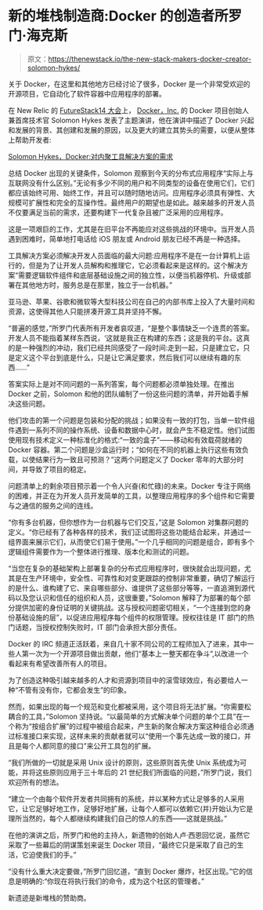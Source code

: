 # 新的堆栈制造商:Docker 的创造者所罗门·海克斯

> 原文：<https://thenewstack.io/the-new-stack-makers-docker-creator-solomon-hykes/>

关于 Docker，在这里和其他地方已经讨论了很多，Docker 是一个非常受欢迎的开源项目，它自动化了软件容器中应用程序的部署。

在 New Relic 的 [FutureStack14 大会](http://futurestack.io/)上， [Docker，Inc.](http://www.docker.com/) 的 Docker 项目创始人兼首席技术官 Solomon Hykes 发表了主题演讲，他在演讲中描述了 Docker 兴起和发展的背景、其创建和发展的原因，以及更大的建立其势头的需要，以便从整体上帮助开发者:

[Solomon Hykes，Docker:对内聚工具解决方案的需求](https://thenewstack.simplecast.com/episodes/solomon-hykes-docker-the-need-for-a-cohesive-tooling-solution)

总结 Docker 出现的关键条件，Solomon 观察到今天的分布式应用程序“实际上与互联网没有什么区别。”无论有多少不同的用户和不同类型的设备在使用它们，它们都应该始终可用、始终工作，并且可以随时随地访问。应用程序必须具有弹性、大规模可扩展性和完全的互操作性。最终用户的期望也是如此。越来越多的开发人员不仅要满足当前的需求，还要构建下一代复杂且被广泛采用的应用程序。

这是一项艰巨的工作，尤其是在旧平台不再能应对这些挑战的环境中。当开发人员遇到困难时，简单地打电话给 iOS 朋友或 Android 朋友已经不再是一种选择。

工具解决方案必须解决开发人员面临的最大问题:应用程序不是在一台计算机上运行的，但是为了让开发人员解构和推理它，它必须看起来是这样的。这个解决方案“需要逻辑软件组件和底层基础设施之间的独立性，以便当机器停机、升级或部署在其他地方时，服务总是在那里，独立于一台机器。”

亚马逊、苹果、谷歌和微软等大型科技公司在自己的内部书库上投入了大量时间和资源，这使得其他人只能拼凑开源工具并坚持不懈。

“普遍的感觉，”所罗门代表所有开发者哀叹道，“是整个事情缺乏一个连贯的答案。开发人员不能指着某样东西说，‘这就是我正在构建的东西；这是我的平台。这真的是一种强烈的冲动，我们已经共同感受了一段时间:走到一起，只是建立它，只是定义这个平台到底是什么，只是让它满足要求，然后我们可以继续有趣的东西……”

答案实际上是对不同问题的一系列答案，每个问题都必须单独处理。在推出 Docker 之前，Solomon 和他的团队编制了一份这些问题的清单，并开始着手解决这些问题。

他们攻击的第一个问题是包装和分配的挑战；如果没有一致的打包，当单一软件组件遇到一系列不同的操作系统、设备和数据中心时，就会产生不稳定性。他们试图使用现有技术定义一种标准化的格式:“一致的盒子”——移动和有效载荷就绪的 Docker 容器。第二个问题是沙盒运行时；“如何在不同的机器上执行这些有效负载，以使结果行为一致且可预测？”这两个问题定义了 Docker 零年的大部分时间，并导致了项目的稳定。

问题清单上的剩余项目预示着一个令人兴奋(和忙碌)的未来。Docker 专注于网络的困难，并正在为开发人员开发简单的工具，以整理应用程序的多个组件和它需要与之通信的服务之间的连线。

“你有多台机器，但你想作为一台机器与它们交互，”这是 Solomon 对集群问题的定义。“你已经有了各种各样的技术，我们正试图将这些功能结合起来，并通过一组界面来展示它们，从而使它们易于使用。”一个几乎相同的问题是组合，即有多个逻辑组件需要作为一个整体进行推理、版本化和测试的问题。

“当您在复杂的基础架构上部署复杂的分布式应用程序时，很快就会出现问题，尤其是在生产环境中，安全性、可靠性和对变更跟踪的控制非常重要，确切了解运行的是什么、谁构建了它、来自哪些部分、谁提供了这些部分等等，一直追溯到源代码以及您认识和信任的组织和人员，这很重要，”Solomon 解释了为部署的每个部分提供加密的身份证明的关键挑战。这与授权问题密切相关，“一个连接到您的身份基础设施的层”，以促进应用程序每个组件的权限管理。授权往往是 IT 部门的热门话题，当授权控制失败时，IT 部门会承担大部分责任。

Docker 的 IRC 频道正活跃着，来自几十家不同公司的工程师加入了进来，其中一些人第一次为一个开源项目做出贡献，他们“基本上一整天都在争斗”,以改进一个看起来有希望改善所有人的项目。

为了创造这种吸引越来越多的人才和资源到项目中的滚雪球效应，有必要给人一种“不管有没有你，它都会发生”的印象。

然而，如果出现的每一个规范和变化都被采用，这个项目将无法扩展。“你需要松耦合的工具，”Solomon 坚持说。“以最简单的方式解决单个问题的单个工具”在一个称为“按组合扩展”的过程中被组合起来，产生新的聚合解决方案这种组合必须通过标准接口来实现，这样未来的贡献者就可以“使用一个事先达成一致的接口，并且是每个人都同意的接口”来公开工具包的扩展。

“我们所做的一切就是采用 Unix 设计的原则，这些原则首先使 Unix 系统成为可能，并将这些原则应用于三十年后的 21 世纪我们所面临的问题，”所罗门说，我们欢迎所有的想法。

“建立一个由每个软件开发者共同拥有的系统，并以某种方式让足够多的人采用它，让它足够好地工作，足够好地扩展，让每个人都可以依赖它(并)开始认为它是理所当然的，每个人都继续构建我们自己的惊人的东西——这就是挑战。”

在他的演讲之后，所罗门和他的主持人，新遗物的创始人卢·西恩回忆说，虽然它采取了一些幕后的阴谋策划来诞生 Docker 项目，“最终它只是采取了自己的生活，它迫使我们的手。”

“没有什么重大决定要做，”所罗门回忆道，“直到 Docker 爆炸，社区出现。”它的信息是明确的:“你现在将执行我们的命令，成为这个社区的管理者。”

新遗迹是新堆栈的赞助商。

<svg xmlns:xlink="http://www.w3.org/1999/xlink" viewBox="0 0 68 31" version="1.1"><title>Group</title> <desc>Created with Sketch.</desc></svg>